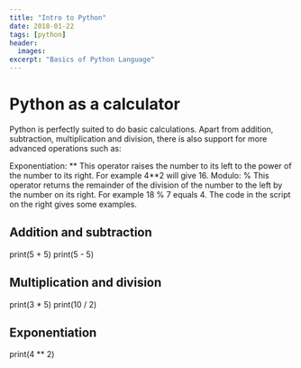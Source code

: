 ```yaml
---
title: "Intro to Python"
date: 2018-01-22
tags: [python]
header:
  images:
excerpt: "Basics of Python Language"
---
```


# Python as a calculator

Python is perfectly suited to do basic calculations. Apart from addition, subtraction, multiplication and division, there is also support for more advanced operations such as:

Exponentiation: **
This operator raises the number to its left to the power of the number to its right. For example 4**2 will give 16.
Modulo: %
This operator returns the remainder of the division of the number to the left by the number on its right. For example 18 % 7 equals 4.
The code in the script on the right gives some examples.

## Addition and subtraction
print(5 + 5)
print(5 - 5)

## Multiplication and division
print(3 * 5)
print(10 / 2)

## Exponentiation
print(4 ** 2)
